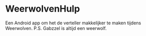 # WeerwolvenHulp
Een Android app om het de verteller makkelijker te maken tijdens Weerwolven.
P.S. Gabzzel is altijd een weerwolf.
